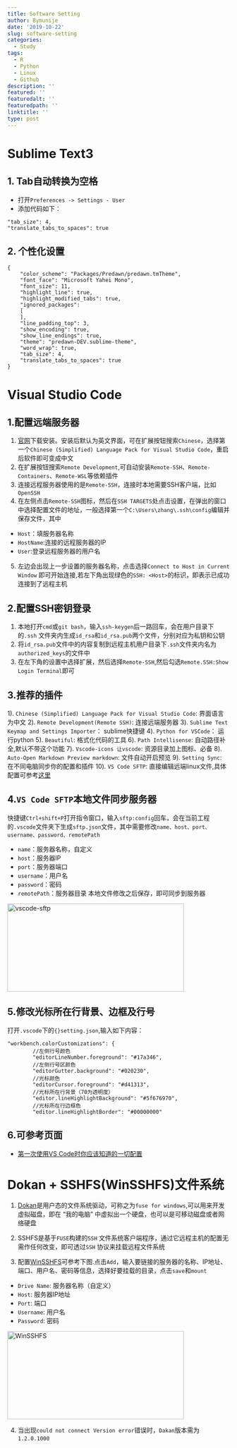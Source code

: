 ```yaml
---
title: Software Setting
author: Bymunije
date: '2019-10-22'
slug: software-setting
categories:
  - Study
tags:
  - R
  - Python
  - Linux
  - Github
description: ''
featured: ''
featuredalt: ''
featuredpath: ''
linktitle: ''
type: post
---
```

# Sublime Text3

## 1. Tab自动转换为空格

- 打开`Preferences -> Settings - User`
- 添加代码如下：
```
"tab_size": 4,
"translate_tabs_to_spaces": true
```

## 2. 个性化设置
```
{
	"color_scheme": "Packages/Predawn/predawn.tmTheme",
	"font_face": "Microsoft Yahei Mono",
	"font_size": 11,
	"highlight_line": true,
	"highlight_modified_tabs": true,
	"ignored_packages":
	[
	],
	"line_padding_top": 3,
	"show_encoding": true,
	"show_line_endings": true,
	"theme": "predawn-DEV.sublime-theme",
	"word_wrap": true,
	"tab_size": 4,
	"translate_tabs_to_spaces": true
}
```

# Visual Studio Code

## 1.配置远端服务器

1. [官网](https://code.visualstudio.com/)下载安装。安装后默认为英文界面，可在扩展按钮搜索`Chinese`，选择第一个`Chinese (Simplified) Language Pack for Visual Studio Code`，重启后软件即可变成中文
2. 在扩展按钮搜索`Remote Development`,可自动安装`Remote-SSH`、`Remote-Containers`、`Remote-WSL`等依赖插件
3. 连接远程服务器使用的是`Remote-SSH`，连接时本地需要SSH客户端，比如`OpenSSH`
4. 在左侧点击`Remote-SSH`图标，然后在`SSH TARGETS`处点击设置，在弹出的窗口中选择配置文件的地址，一般选择第一个`C:\Users\zhang\.ssh\config`编辑并保存文件，其中
- `Host`：填服务器名称
- `HostName`:连接的远程服务器的IP
- `User`:登录远程服务器的用户名
5. 左边会出现上一步设置的服务器名称，点击选择`Connect to Host in Current Window` 即可开始连接,若左下角出现绿色的`SSH: <Host>`的标识，即表示已成功连接到了远程主机

## 2.配置SSH密钥登录
   
1. 本地打开`cmd`或`git bash`，输入`ssh-keygen`后一路回车，会在用户目录下的`.ssh` 文件夹内生成`id_rsa`和`id_rsa.pub`两个文件，分别对应为私钥和公钥
2. 将`id_rsa.pub`文件中的内容复制到远程主机用户目录下`.ssh`文件夹内名为 `authorized_keys`的文件中
3. 在左下角的设置中选择扩展，然后选择`Remote-SSH`,然后勾选`Remote.SSH:Show Login Terminal`即可

## 3.推荐的插件

1). `Chinese (Simplified) Language Pack for Visual Studio Code`: 界面语言为中文
2). `Remote Development(Remote SSH)`: 连接远端服务器
3). `Sublime Text Keymap and Settings Importer`： sublime快捷键
4). `Python for VSCode`： 运行python
5). `Beautiful`: 格式化代码的工具
6). `Path Intellisense`: 自动路径补全,默认不带这个功能
7). `Vscode-icons 让vscode`: 资源目录加上图标、必备
8). `Auto-Open Markdown Preview markdown`: 文件自动开启预览
9). `Setting Sync`: 在不同电脑同步你的配置和插件
10). `VS Code SFTP`: 直接编辑远端linux文件,具体配置可参考[这里](https://www.jianshu.com/p/0724921285d4)

## 4.`VS Code SFTP`本地文件同步服务器

快捷键`Ctrl+shift+P`打开指令窗口，输入`sftp:config`回车，会在当前工程的`.vscode`文件夹下生成`sftp.json`文件，其中需要修改`name、host、port、username、password、remotePath`
- `name`：服务器名称，自定义
- `host`：服务器IP
- `port`：服务器端口
- `username`：用户名
- `password`：密码
- `remotePath`：服务器目录
本地文件修改之后保存，即可同步到服务器
<img src="/Study/2019-10-22-software-setting_files/vscode-sftp.png" alt="vscode-sftp" width="400px" height="200px"/>

## 5.修改光标所在行背景、边框及行号

打开`.vscode`下的`{}setting.json`,输入如下内容：
```
"workbench.colorCustomizations": {
        //左侧行号颜色
        "editorLineNumber.foreground": "#17a346", 
        //左侧行号区颜色
        "editorGutter.background": "#020230",
        //光标颜色
        "editorCursor.foreground": "#d41313",
        //光标所在行背景（70为透明度）
        "editor.lineHighlightBackground": "#5f676970",
        //光标所在行边框色
        "editor.lineHighlightBorder": "#00000000"
```

## 6.可参考页面

- [第一次使用VS Code时你应该知道的一切配置](https://juejin.im/post/5cb87c6e6fb9a068a03af93a)


# Dokan + SSHFS(WinSSHFS)文件系统

1. [Dokan](https://github.com/dokan-dev/dokany/releases)是用户态的文件系统驱动，可称之为`fuse for windows`,可以用来开发虚拟磁盘，即在 “我的电脑” 中虚拟出一个硬盘，也可以是可移动磁盘或者网络硬盘

2. SSHFS是基于`FUSE`构建的`SSH` 文件系统客户端程序，通过它远程主机的配置无需作任何改变，即可透过`SSH` 协议来挂载远程文件系统

3. 配置[WinSSHFS](https://github.com/feo-cz/win-sshfs/releases)可参考下图.点击`Add`，输入要链接的服务器的名称、IP地址、端口、用户名、密码等信息，选择好要挂载的目录，点击`save`和`mount`

- `Drive Name`: 服务器名称（自定义）
- `Host`: 服务器IP地址
- `Port`: 端口
- `Username`: 用户名
- `Password`: 密码

<img src="/Study/2019-10-22-software-setting_files/WinSSHFS.jpg" alt="WinSSHFS" width="400px" height="200px"/>

4. 当出现`could not connect Version error`错误时，`Dakan`版本需为`1.2.0.1000`




